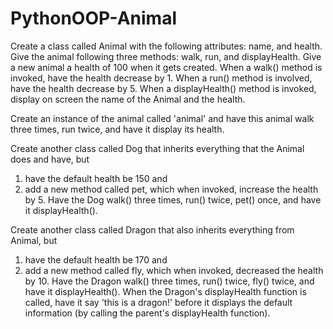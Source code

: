# PythonOOP-Animal

Create a class called Animal with the following attributes: name, and health.
Give the animal following three methods: walk, run, and displayHealth.
Give a new animal a health of 100 when it gets created.
When a walk() method is invoked, have the health decrease by 1.
When a run() method is involved, have the health decrease by 5.
When a displayHealth() method is invoked, display on screen the name of the Animal and the health.

Create an instance of the animal called 'animal' and have this animal walk three times, run twice, and have it display its health.

Create another class called Dog that inherits everything that the Animal does and have, but 
1) have the default health be 150 and 
2) add a new method called pet, which when invoked, increase the health by 5. 
Have the Dog walk() three times, run() twice, pet() once, and have it displayHealth().

Create another class called Dragon that also inherits everything from Animal, but 
1) have the default health be 170 and 
2) add a new method called fly, which when invoked, decreased the health by 10. 
Have the Dragon walk() three times, run() twice, fly() twice, and have it displayHealth(). 
When the Dragon's displayHealth function is called, have it say 'this is a dragon!' before it displays the default information (by calling the parent's displayHealth function).

